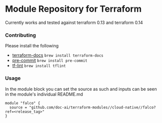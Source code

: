 # Module Repository for Terraform
Currently works and tested against terraform 0.13 and terraform 0.14

### Contributing
Please install the following
 * [terraform-docs](https://github.com/terraform-docs/terraform-docs) `brew install terraform-docs`
 * [pre-commit](https://github.com/pre-commit/pre-commit) `brew install pre-commit`
 * [tf-lint](https://github.com/terraform-linters/tflint) `brew install tflint`


### Usage
In the module block you can set the source as such and inputs can be seen in the module's individual README.md
```hcl
module "falco" {
  source = "github.com/doc-ai/terraform-modules//cloud-native//falco?ref=<release_tag>"
}
```
